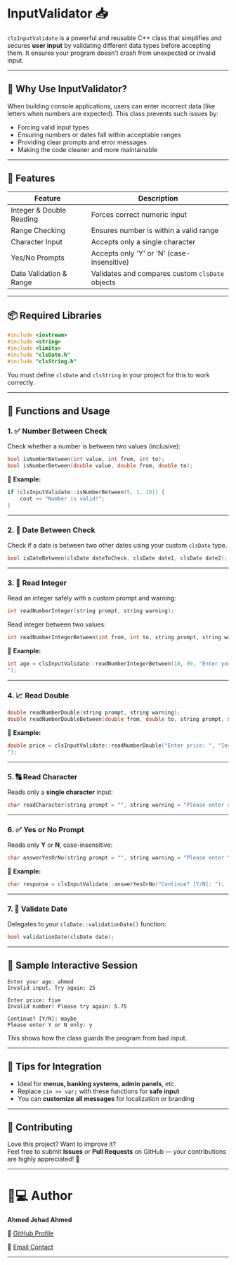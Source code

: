 
# InputValidator 📥

`clsInputValidate` is a powerful and reusable C++ class that simplifies and secures **user input** by validating different data types before accepting them. It ensures your program doesn’t crash from unexpected or invalid input.

---

## 🚀 Why Use InputValidator?

When building console applications, users can enter incorrect data (like letters when numbers are expected). This class prevents such issues by:
- Forcing valid input types
- Ensuring numbers or dates fall within acceptable ranges
- Providing clear prompts and error messages
- Making the code cleaner and more maintainable

---

## 🔧 Features

| Feature                     | Description |
|----------------------------|-------------|
| Integer & Double Reading   | Forces correct numeric input |
| Range Checking             | Ensures number is within a valid range |
| Character Input            | Accepts only a single character |
| Yes/No Prompts             | Accepts only 'Y' or 'N' (case-insensitive) |
| Date Validation & Range    | Validates and compares custom `clsDate` objects |

---

## 📦 Required Libraries

```cpp
#include <iostream>
#include <string>
#include <limits>
#include "clsDate.h"
#include "clsString.h"
```

You must define `clsDate` and `clsString` in your project for this to work correctly.

---

## 📘 Functions and Usage

### 1. ✅ Number Between Check

Check whether a number is between two values (inclusive):

```cpp
bool isNumberBetween(int value, int from, int to);
bool isNumberBetween(double value, double from, double to);
```

🔎 **Example:**

```cpp
if (clsInputValidate::isNumberBetween(5, 1, 10)) {
    cout << "Number is valid!";
}
```

---

### 2. 📆 Date Between Check

Check if a date is between two other dates using your custom `clsDate` type.

```cpp
bool isDateBetween(clsDate dateToCheck, clsDate date1, clsDate date2);
```

---

### 3. 🔢 Read Integer

Read an integer safely with a custom prompt and warning:

```cpp
int readNumberInteger(string prompt, string warning);
```

Read integer between two values:

```cpp
int readNumberIntegerBetween(int from, int to, string prompt, string warning);
```

🧪 **Example:**

```cpp
int age = clsInputValidate::readNumberIntegerBetween(18, 99, "Enter your age: ", "Age must be between 18 and 99!
");
```

---

### 4. 📈 Read Double

```cpp
double readNumberDouble(string prompt, string warning);
double readNumberDoubleBetween(double from, double to, string prompt, string warning);
```

🧪 **Example:**

```cpp
double price = clsInputValidate::readNumberDouble("Enter price: ", "Invalid number!
");
```

---

### 5. 🔠 Read Character

Reads only a **single character** input:

```cpp
char readCharacter(string prompt = "", string warning = "Please enter a single character:");
```

---

### 6. ✅ Yes or No Prompt

Reads only **Y** or **N**, case-insensitive:

```cpp
char answerYesOrNo(string prompt = "", string warning = "Please enter Y or N only:");
```

🧪 **Example:**

```cpp
char response = clsInputValidate::answerYesOrNo("Continue? [Y/N]: ");
```

---

### 7. 📅 Validate Date

Delegates to your `clsDate::validationDate()` function:

```cpp
bool validationDate(clsDate date);
```

---

## 🧪 Sample Interactive Session

```
Enter your age: ahmed
Invalid input. Try again: 25

Enter price: five
Invalid number! Please try again: 5.75

Continue? [Y/N]: maybe
Please enter Y or N only: y
```

This shows how the class guards the program from bad input.

---

## 🧠 Tips for Integration

- Ideal for **menus, banking systems, admin panels**, etc.
- Replace `cin >> var;` with these functions for **safe input**
- You can **customize all messages** for localization or branding

---
## 🤝 Contributing

Love this project? Want to improve it?  
Feel free to submit **Issues** or **Pull Requests** on GitHub — your contributions are highly appreciated! 🙌

---

# 👨💻 Author

**Ahmed Jehad Ahmed**  


🔗 [GitHub Profile](https://github.com/7mee3d)

📧 [Email Contact](mailto:enginnerahemdjehad2004@gmail.com)


---

